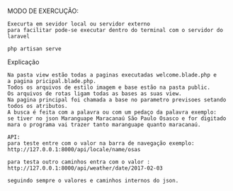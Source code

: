 MODO DE EXERCUÇÃO:

    Execurta em sevidor local ou servidor externo
    para facilitar pode-se executar dentro do terminal com o servidor do laravel

    php artisan serve

Explicação

    Na pasta view estão todas a paginas executadas welcome.blade.php e
    a pagina pricipal.blade.php.
    Todos os arquivos de estilo imagem e base estão na pasta public.
    Os arquivos de rotas ligam todas as bases as suas view.
    Na pagina principal foi chamada a base no parametro previsoes setando 
    todos os atributos.
    A busca é feita com a palavra ou com um pedaço da palavra exemplo:
    se tiver no json Maranguape Maracanaú São Paulo Osasco e for digitado 
    mara o programa vai trazer tanto maranguape quanto maracanaú.
    
    API:
    para teste entre com o valor na barra de navegação exemplo:
    http://127.0.0.1:8000/api/locale/name/osas

    para testa outro caminhos entra com o valor :
    http://127.0.0.1:8000/api/weather/date/2017-02-03

    seguindo sempre o valores e caminhos internos do json.